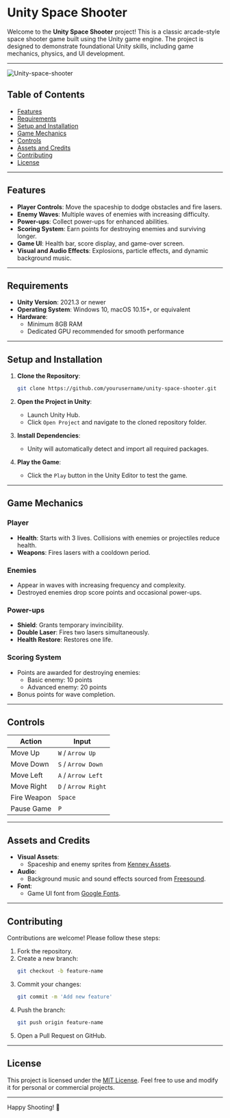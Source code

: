 # Unity Space Shooter

Welcome to the **Unity Space Shooter** project! This is a classic arcade-style space shooter game built using the Unity game engine. The project is designed to demonstrate foundational Unity skills, including game mechanics, physics, and UI development.

---
![Unity-space-shooter](https://github.com/user-attachments/assets/50b8515f-c122-4dc7-a5cf-af4cd9e57677)

## Table of Contents

- [Features](#features)
- [Requirements](#requirements)
- [Setup and Installation](#setup-and-installation)
- [Game Mechanics](#game-mechanics)
- [Controls](#controls)
- [Assets and Credits](#assets-and-credits)
- [Contributing](#contributing)
- [License](#license)

---

## Features

- **Player Controls**: Move the spaceship to dodge obstacles and fire lasers.
- **Enemy Waves**: Multiple waves of enemies with increasing difficulty.
- **Power-ups**: Collect power-ups for enhanced abilities.
- **Scoring System**: Earn points for destroying enemies and surviving longer.
- **Game UI**: Health bar, score display, and game-over screen.
- **Visual and Audio Effects**: Explosions, particle effects, and dynamic background music.

---

## Requirements

- **Unity Version**: 2021.3 or newer
- **Operating System**: Windows 10, macOS 10.15+, or equivalent
- **Hardware**: 
  - Minimum 8GB RAM
  - Dedicated GPU recommended for smooth performance

---

## Setup and Installation

1. **Clone the Repository**:
   ```bash
   git clone https://github.com/yourusername/unity-space-shooter.git
   ```

2. **Open the Project in Unity**:
   - Launch Unity Hub.
   - Click `Open Project` and navigate to the cloned repository folder.

3. **Install Dependencies**:
   - Unity will automatically detect and import all required packages.

4. **Play the Game**:
   - Click the `Play` button in the Unity Editor to test the game.

---

## Game Mechanics

### Player
- **Health**: Starts with 3 lives. Collisions with enemies or projectiles reduce health.
- **Weapons**: Fires lasers with a cooldown period.

### Enemies
- Appear in waves with increasing frequency and complexity.
- Destroyed enemies drop score points and occasional power-ups.

### Power-ups
- **Shield**: Grants temporary invincibility.
- **Double Laser**: Fires two lasers simultaneously.
- **Health Restore**: Restores one life.

### Scoring System
- Points are awarded for destroying enemies:
  - Basic enemy: 10 points
  - Advanced enemy: 20 points
- Bonus points for wave completion.

---

## Controls

| Action             | Input                 |
|--------------------|-----------------------|
| Move Up            | `W` / `Arrow Up`     |
| Move Down          | `S` / `Arrow Down`   |
| Move Left          | `A` / `Arrow Left`   |
| Move Right         | `D` / `Arrow Right`  |
| Fire Weapon        | `Space`              |
| Pause Game         | `P`                  |

---

## Assets and Credits

- **Visual Assets**:
  - Spaceship and enemy sprites from [Kenney Assets](https://kenney.nl/).
- **Audio**:
  - Background music and sound effects sourced from [Freesound](https://freesound.org/).
- **Font**:
  - Game UI font from [Google Fonts](https://fonts.google.com/).

---

## Contributing

Contributions are welcome! Please follow these steps:

1. Fork the repository.
2. Create a new branch:
   ```bash
   git checkout -b feature-name
   ```
3. Commit your changes:
   ```bash
   git commit -m 'Add new feature'
   ```
4. Push the branch:
   ```bash
   git push origin feature-name
   ```
5. Open a Pull Request on GitHub.

---

## License

This project is licensed under the [MIT License](LICENSE). Feel free to use and modify it for personal or commercial projects.

---

Happy Shooting! 🚀
